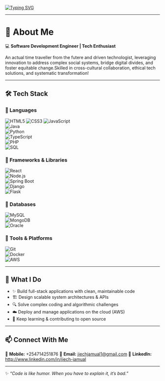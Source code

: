 <!-- Animated Typing Banner -->
[![Typing SVG](https://readme-typing-svg.demolab.com?font=Fira+Code&size=24&pause=1000&color=00F7FF&center=true&vCenter=true&width=800&lines=Hi+there%2C+I'm+%5BYour+Name%5D+%F0%9F%91%8B;Software+Development+Engineer;Full-Stack+Developer;Cloud+%7C+DevOps+Enthusiast;Lifelong+Learner)](https://git.io/typing-svg)

---

# 🚀 About Me  

💻 **Software Development Engineer | Tech Enthusiast**  

An actual time traveller from the futere and driven technologist, leveraging innovation to address complex social systems, bridge digital divides, and foster equitable change.Skilled in cross-cultural collaboration, ethical tech solutions, and systematic transformation!  

---

## 🛠️ Tech Stack  

### 🔹 Languages  
  
![HTML5](https://img.shields.io/badge/HTML5-E34F26?style=for-the-badge&logo=html5&logoColor=white) 
![CSS3](https://img.shields.io/badge/CSS3-1572B6?style=for-the-badge&logo=css3&logoColor=white) 
![JavaScript](https://img.shields.io/badge/JavaScript-F7DF1E?style=for-the-badge&logo=javascript&logoColor=black)  
![Java](https://img.shields.io/badge/Java-007396?style=for-the-badge&logo=java&logoColor=white)  
![Python](https://img.shields.io/badge/Python-3776AB?style=for-the-badge&logo=python&logoColor=white)   
![TypeScript](https://img.shields.io/badge/TypeScript-3178C6?style=for-the-badge&logo=typescript&logoColor=white)   
![PHP](https://img.shields.io/badge/PHP-777BB4?style=for-the-badge&logo=php&logoColor=white)  
![SQL](https://img.shields.io/badge/SQL-003B57?style=for-the-badge&logo=database&logoColor=white)  
 


### 🔹 Frameworks & Libraries  
![React](https://img.shields.io/badge/React-20232A?style=for-the-badge&logo=react&logoColor=61DAFB)  
![Node.js](https://img.shields.io/badge/Node.js-339933?style=for-the-badge&logo=node.js&logoColor=white)   
![Spring Boot](https://img.shields.io/badge/Spring%20Boot-6DB33F?style=for-the-badge&logo=springboot&logoColor=white)  
![Django](https://img.shields.io/badge/Django-092E20?style=for-the-badge&logo=django&logoColor=white)  
![Flask](https://img.shields.io/badge/Flask-000000?style=for-the-badge&logo=flask&logoColor=white)  

### 🔹 Databases  
![MySQL](https://img.shields.io/badge/MySQL-4479A1?style=for-the-badge&logo=mysql&logoColor=white)   
![MongoDB](https://img.shields.io/badge/MongoDB-47A248?style=for-the-badge&logo=mongodb&logoColor=white)  
![Oracle](https://img.shields.io/badge/Oracle-F80000?style=for-the-badge&logo=oracle&logoColor=white)  

### 🔹 Tools & Platforms  
![Git](https://img.shields.io/badge/Git-F05032?style=for-the-badge&logo=git&logoColor=white)  
![Docker](https://img.shields.io/badge/Docker-2496ED?style=for-the-badge&logo=docker&logoColor=white)   
![AWS](https://img.shields.io/badge/AWS-232F3E?style=for-the-badge&logo=amazonaws&logoColor=white)   
 

---

## 📌 What I Do  
- ✨ Build full-stack applications with clean, maintainable code  
- 🏗️ Design scalable system architectures & APIs  
- 🔍 Solve complex coding and algorithmic challenges  
- ☁️ Deploy and manage applications on the cloud (AWS)  
- 📖 Keep learning & contributing to open source  

---
## 📫 Connect With Me  

📱 **Mobile:** +254714251876
📧 **Email:** jiechjamual1@gmail.com
💼 **LinkedIn:** http://www.linkedin.com/in/jiech-jamual  


---

✨ _“Code is like humor. When you have to explain it, it’s bad.”_  
